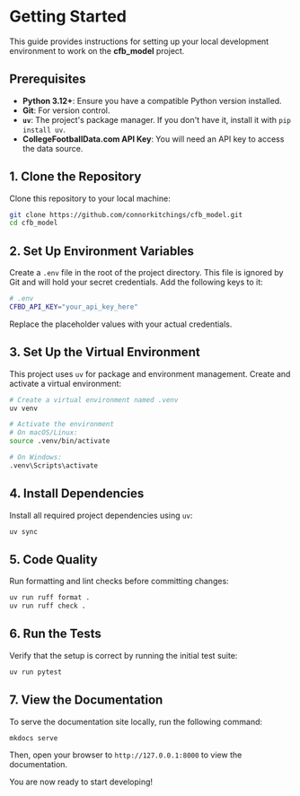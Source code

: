 # Getting Started

This guide provides instructions for setting up your local development environment to work on the
**cfb_model** project.

## Prerequisites

- **Python 3.12+**: Ensure you have a compatible Python version installed.
- **Git**: For version control.
- **`uv`**: The project's package manager. If you don't have it, install it with `pip install uv`.
- **CollegeFootballData.com API Key**: You will need an API key to access the data source.

## 1. Clone the Repository

Clone this repository to your local machine:

```bash
git clone https://github.com/connorkitchings/cfb_model.git
cd cfb_model
```

## 2. Set Up Environment Variables

Create a `.env` file in the root of the project directory. This file is ignored by Git and will hold
your secret credentials. Add the following keys to it:

```bash
# .env
CFBD_API_KEY="your_api_key_here"
```

Replace the placeholder values with your actual credentials.

## 3. Set Up the Virtual Environment

This project uses `uv` for package and environment management. Create and activate a virtual environment:

```bash
# Create a virtual environment named .venv
uv venv

# Activate the environment
# On macOS/Linux:
source .venv/bin/activate

# On Windows:
.venv\Scripts\activate
```

## 4. Install Dependencies

Install all required project dependencies using `uv`:

```bash
uv sync
```

## 5. Code Quality

Run formatting and lint checks before committing changes:

```bash
uv run ruff format .
uv run ruff check .
```

## 6. Run the Tests

Verify that the setup is correct by running the initial test suite:

```bash
uv run pytest
```

## 7. View the Documentation

To serve the documentation site locally, run the following command:

```bash
mkdocs serve
```

Then, open your browser to `http://127.0.0.1:8000` to view the documentation.

You are now ready to start developing!
